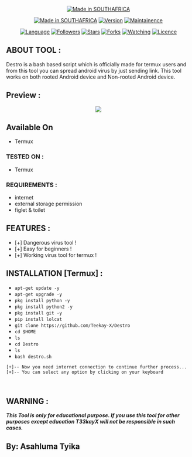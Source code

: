 <p align="center">
<a href="https://bit.ly/3bgtjYk"><img title="Made in SOUTHAFRICA" src="https://img.shields.io/badge/MADE%20IN-SOUTHAFRICA-SCRIPT?colorA=%23ff8100&colorB=%23017e40&colorC=%23ff0000&style=for-the-badge"></a>
</p>
<p align="center">
<a href="https://TeekaY-X.github.io"><img title="Made in SOUTHAFRICA" src="https://img.shields.io/badge/Tool-killerX-green.svg"></a>
<a href="https://TeekaY-X.github.io"><img title="Version" src="https://img.shields.io/badge/Version-1.0-green.svg?style=flat-square"></a>
<a href="https://TeekaY-X.github.io"><img title="Maintainence" src="https://img.shields.io/badge/Maintained%3F-yes-green.svg"></a>
</p>

<p align="center">
<a href="https://github.com/Teekay-X"><img title="Language" src="https://img.shields.io/badge/Made%20with-Bash-1f425f.svg?v=103"></a>
<a href="https://github.com/Teekay-X"><img title="Followers" src="https://img.shields.io/github/followers/Teekay-X?color=blue&style=flat-square"></a>
<a href="https://github.com/Teekay-X"><img title="Stars" src="https://img.shields.io/github/stars/Teekay-X/killerX?color=red&style=flat-square"></a>
<a href="https://github.com/Teekay-X"><img title="Forks" src="https://img.shields.io/github/forks/Teekay-X/killerX?color=red&style=flat-square"></a>
<a href="https://github.com/Teekay-X"><img title="Watching" src="https://img.shields.io/github/watchers/Teekay-X/killerX?label=Watchers&color=blue&style=flat-square"></a>
<a href="https://github.com/Teekay-X"><img title="Licence" src="https://img.shields.io/badge/License-MIT-blue.svg"></a>
</p>

## ABOUT TOOL :

Destro is a bash based script which is officially made for termux users and from this tool you can spread android virus by just sending link. This tool works on both rooted Android device and Non-rooted Android device.

## Preview :


<p align="center">
  <img src="prev.png">
</p>


## Available On

* Termux

### TESTED ON :

* Termux

### REQUIREMENTS :
* internet
* external storage permission
* figlet & toilet
## FEATURES :
* [+] Dangerous virus tool !
* [+] Easy for beginners !
* [+] Working virus tool for termux !

## INSTALLATION [Termux] :

* `apt-get update -y`
* `apt-get upgrade -y`
* `pkg install python -y`
* `pkg install python2 -y`
* `pkg install git -y`
* `pip install lolcat`
* `git clone https://github.com/Teekay-X/Destro`
* `cd $HOME`
* `ls`
* `cd Destro`
* `ls`
* `bash destro.sh`
```
[+]-- Now you need internet connection to continue further process...
[+]-- You can select any option by clicking on your keyboard
```


<br>



## WARNING : 
***This Tool is only for educational purpose. If you use this tool for other purposes except education T33kayX will not be responsible in such cases.***

## By: Asahluma Tyika
